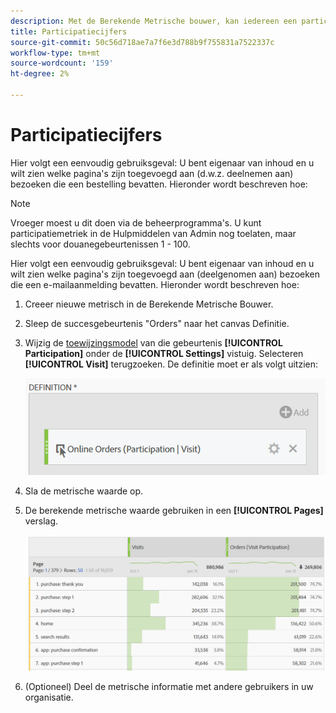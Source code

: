 ```yaml
---
description: Met de Berekende Metrische bouwer, kan iedereen een participatie metrisch tot stand brengen.
title: Participatiecijfers
source-git-commit: 50c56d718ae7a7f6e3d788b9f755831a7522337c
workflow-type: tm+mt
source-wordcount: '159'
ht-degree: 2%

---
```


# Participatiecijfers

Hier volgt een eenvoudig gebruiksgeval: U bent eigenaar van inhoud en u wilt zien welke pagina&#39;s zijn toegevoegd aan (d.w.z. deelnemen aan) bezoeken die een bestelling bevatten. Hieronder wordt beschreven hoe:

>[!NOTE]
>
>Vroeger moest u dit doen via de beheerprogramma&#39;s. U kunt participatiemetriek in de Hulpmiddelen van Admin nog toelaten, maar slechts voor douanegebeurtenissen 1 - 100.

Hier volgt een eenvoudig gebruiksgeval: U bent eigenaar van inhoud en u wilt zien welke pagina&#39;s zijn toegevoegd aan (deelgenomen aan) bezoeken die een e-mailaanmelding bevatten. Hieronder wordt beschreven hoe:

1. Creeer nieuwe metrisch in de Berekende Metrische Bouwer.
1. Sleep de succesgebeurtenis &quot;Orders&quot; naar het canvas Definitie.
1. Wijzig de [toewijzingsmodel](/help/components/calc-metrics/cm-workflow/m-metric-type-alloc.md) van die gebeurtenis **[!UICONTROL Participation]** onder de **[!UICONTROL Settings]** vistuig. Selecteren **[!UICONTROL Visit]** terugzoeken. De definitie moet er als volgt uitzien:

   ![](assets/participation.png)

1. Sla de metrische waarde op.
1. De berekende metrische waarde gebruiken in een **[!UICONTROL Pages]** verslag.

   ![](assets/participation-pages.png)

1. (Optioneel) Deel de metrische informatie met andere gebruikers in uw organisatie.
